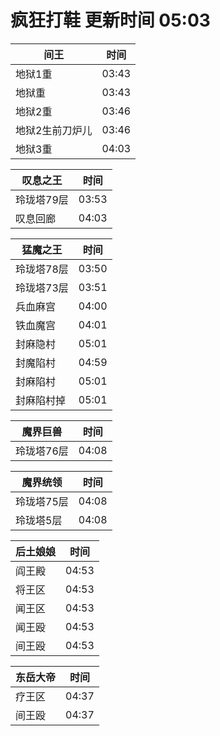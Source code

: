 # 疯狂打鞋 更新时间 05:03

| 间王   | 时间    |
|--------|-------|
| 地狱1重 | 03:43 |
| 地狱重 | 03:43 |
| 地狱2重 | 03:46 |
| 地狱2生前刀炉儿 | 03:46 |
| 地狱3重 | 04:03 |

| 叹息之王   | 时间    |
|--------|-------|
| 玲珑塔79层 | 03:53 |
| 叹息回廊 | 04:03 |

| 猛魔之王   | 时间    |
|--------|-------|
| 玲珑塔78层 | 03:50 |
| 玲珑塔73层 | 03:51 |
| 兵血麻宫 | 04:00 |
| 铁血魔宫 | 04:01 |
| 封麻隐村 | 05:01 |
| 封魔陷村 | 04:59 |
| 封麻陷村 | 05:01 |
| 封麻陷村掉 | 05:01 |

| 魔界巨兽   | 时间    |
|--------|-------|
| 玲珑塔76层 | 04:08 |

| 魔界统领   | 时间    |
|--------|-------|
| 玲珑塔75层 | 04:08 |
| 玲珑塔5层 | 04:08 |

| 后土娘娘   | 时间    |
|--------|-------|
| 阎王殿 | 04:53 |
| 将王区 | 04:53 |
| 闻王区 | 04:53 |
| 闻王殴 | 04:53 |
| 间王殴 | 04:53 |

| 东岳大帝   | 时间    |
|--------|-------|
| 疗王区 | 04:37 |
| 间王殴 | 04:37 |